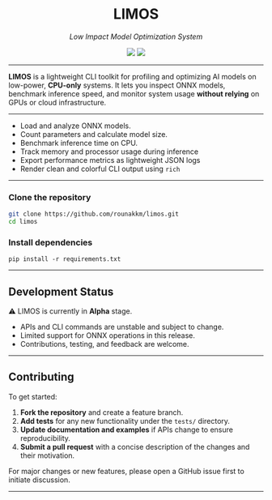 <h1 align="center">LIMOS</h1>
<p align="center">
  <i>Low Impact Model Optimization System</i><br>
</p>

<p align="center">
  <img src="https://img.shields.io/badge/version-v0.1.0-blue?style=flat-square" />
  <img src="https://img.shields.io/badge/status-alpha-red?style=flat-square" />
</p>

---
**LIMOS** is a lightweight CLI toolkit for profiling and optimizing AI models on low-power, **CPU-only** systems. It lets you inspect ONNX models, benchmark inference speed, and monitor system usage **without relying** on GPUs or cloud infrastructure.

---

-  Load and analyze ONNX models.
-  Count parameters and calculate model size.
-  Benchmark inference time on CPU.
-  Track memory and processor usage during inference
-  Export performance metrics as lightweight JSON logs
-  Render clean and colorful CLI output using `rich`

---

### Clone the repository
```bash
git clone https://github.com/rounakkm/limos.git
cd limos
```
### Install dependencies
```
pip install -r requirements.txt
```
---
## Development Status
⚠️ LIMOS is currently in **Alpha** stage.   

- APIs and CLI commands are unstable and subject to change.  
- Limited support for ONNX operations in this release.  
- Contributions, testing, and feedback are welcome.  

---

## Contributing
To get started:  

1. **Fork the repository** and create a feature branch.  
2. **Add tests** for any new functionality under the `tests/` directory.  
3. **Update documentation and examples** if APIs change to ensure reproducibility.  
4. **Submit a pull request** with a concise description of the changes and their motivation.  

For major changes or new features, please open a GitHub issue first to initiate discussion.  

---

